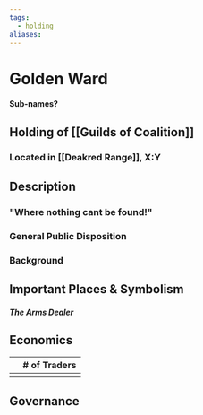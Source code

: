 ```yaml
---
tags:
  - holding
aliases:
---
```

# Golden Ward
#### Sub-names?
## Holding of [[Guilds of Coalition]]
### Located in [[Deakred Range]], X:Y
## Description
### "Where nothing cant be found!"

### General Public Disposition

### Background
## Important Places & Symbolism
##### The Arms Dealer

## Economics
|     | # of Traders |
| --- | ------------ |
|     |              |

## Governance